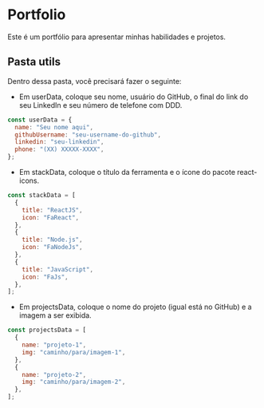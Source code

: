 # Portfolio

Este é um portfólio para apresentar minhas habilidades e projetos.

## Pasta utils

Dentro dessa pasta, você precisará fazer o seguinte:

- Em userData, coloque seu nome, usuário do GitHub, o final do link do seu LinkedIn e seu número de telefone com DDD.

```javascript
const userData = {
  name: "Seu nome aqui",
  githubUsername: "seu-username-do-github",
  linkedin: "seu-linkedin",
  phone: "(XX) XXXXX-XXXX",
};
```

- Em stackData, coloque o título da ferramenta e o ícone do pacote react-icons.

```javascript
const stackData = [
  {
    title: "ReactJS",
    icon: "FaReact",
  },
  {
    title: "Node.js",
    icon: "FaNodeJs",
  },
  {
    title: "JavaScript",
    icon: "FaJs",
  },
];
```

- Em projectsData, coloque o nome do projeto (igual está no GitHub) e a imagem a ser exibida.

```javascript
const projectsData = [
  {
    name: "projeto-1",
    img: "caminho/para/imagem-1",
  },
  {
    name: "projeto-2",
    img: "caminho/para/imagem-2",
  },
];
```
